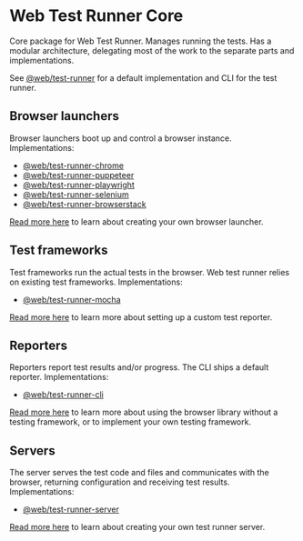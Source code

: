 # Web Test Runner Core

Core package for Web Test Runner. Manages running the tests. Has a modular architecture, delegating most of the work to the separate parts and implementations.

See [@web/test-runner](https://github.com/modernweb-dev/web/tree/master/packages/test-runner) for a default implementation and CLI for the test runner.

## Browser launchers

Browser launchers boot up and control a browser instance. Implementations:

- [@web/test-runner-chrome](https://github.com/modernweb-dev/web/tree/master/packages/test-runner-chrome)
- [@web/test-runner-puppeteer](https://github.com/modernweb-dev/web/tree/master/packages/test-runner-puppeteer)
- [@web/test-runner-playwright](https://github.com/modernweb-dev/web/tree/master/packages/test-runner-playwright)
- [@web/test-runner-selenium](https://github.com/modernweb-dev/web/tree/master/packages/test-runner-selenium)
- [@web/test-runner-browserstack](https://github.com/modernweb-dev/web/tree/master/packages/test-runner-browserstack)

[Read more here](./docs/browser-launcher.md) to learn about creating your own browser launcher.

## Test frameworks

Test frameworks run the actual tests in the browser. Web test runner relies on existing test frameworks. Implementations:

- [@web/test-runner-mocha](https://github.com/modernweb-dev/web/tree/master/packages/test-runner-mocha)

[Read more here](./docs/reporter.md) to learn more about setting up a custom test reporter.

## Reporters

Reporters report test results and/or progress. The CLI ships a default reporter. Implementations:

- [@web/test-runner-cli](https://github.com/modernweb-dev/web/tree/master/packages/test-runner-cli)

[Read more here](https://github.com/modernweb-dev/web/tree/master/packages/test-runner-browser-lib) to learn more about using the browser library without a testing framework, or to implement your own testing framework.

## Servers

The server serves the test code and files and communicates with the browser, returning configuration and receiving test results. Implementations:

- [@web/test-runner-server](https://github.com/modernweb-dev/web/tree/master/packages/test-runner-server)

[Read more here](./docs/dev-server.md) to learn about creating your own test runner server.
